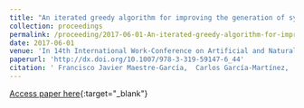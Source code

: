 ```yaml
---
title: "An iterated greedy algorithm for improving the generation of synthetic patterns in imbalanced learning"
collection: proceedings
permalink: /proceeding/2017-06-01-An-iterated-greedy-algorithm-for-improving-the-generation-of-synthetic-patterns-in-imbalanced-learning
date: 2017-06-01
venue: 'In 14th International Work-Conference on Artificial and Natural Neural Networks (IWANN2017)'
paperurl: 'http://dx.doi.org/10.1007/978-3-319-59147-6_44'
citation: ' Francisco Javier Maestre-García,  Carlos García-Martínez,  María Pérez-Ortiz,  Pedro Antonio Gutiérrez, &quot;An iterated greedy algorithm for improving the generation of synthetic patterns in imbalanced learning.&quot; In 14th International Work-Conference on Artificial and Natural Neural Networks (IWANN2017), Lecture Notes in Computer Science (LNCS), Vol. 10305, 2017, Cádiz, Spain, pp.513-524.'
---
```

[Access paper here](http://dx.doi.org/10.1007/978-3-319-59147-6_44){:target="_blank"}
